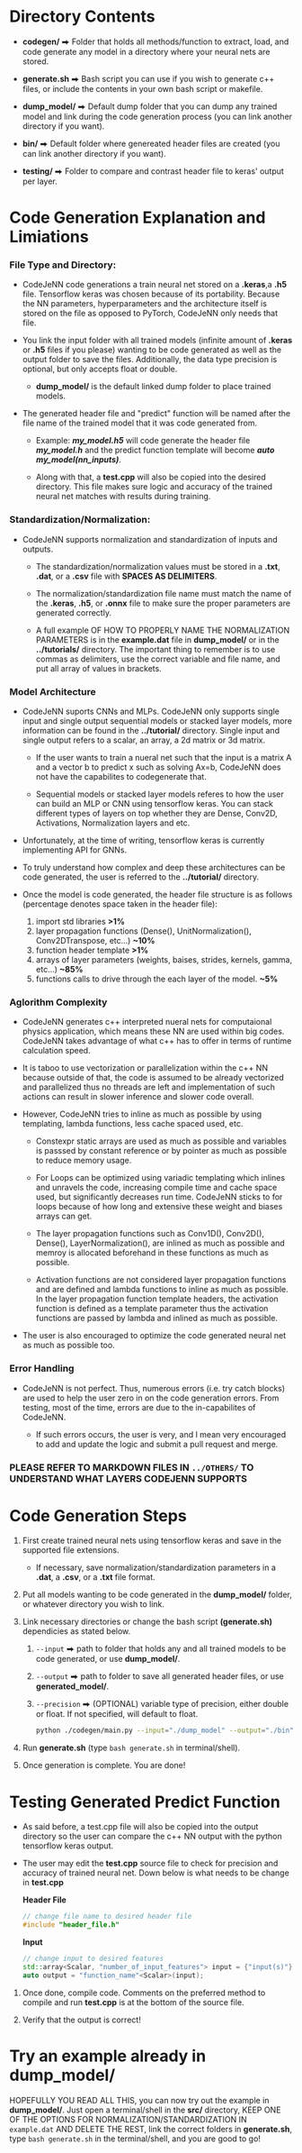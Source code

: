 <!-- 
Distribution Statement A. Approved for public release, distribution is unlimited.
---
THIS SOURCE CODE IS UNDER THE CUSTODY AND ADMINISTRATION OF THE GOVERNMENT OF THE UNITED STATES OF AMERICA.
BY USING, MODIFYING, OR DISSEMINATING THIS SOURCE CODE, YOU ACCEPT THE TERMS AND CONDITIONS IN THE NRL OPEN LICENSE AGREEMENT.
USE, MODIFICATION, AND DISSEMINATION ARE PERMITTED ONLY IN ACCORDANCE WITH THE TERMS AND CONDITIONS OF THE NRL OPEN LICENSE AGREEMENT.
NO OTHER RIGHTS OR LICENSES ARE GRANTED. UNAUTHORIZED USE, SALE, CONVEYANCE, DISPOSITION, OR MODIFICATION OF THIS SOURCE CODE
MAY RESULT IN CIVIL PENALTIES AND/OR CRIMINAL PENALTIES UNDER 18 U.S.C. § 641.
-->

# Directory Contents
  * **codegen/** ⮕ Folder that holds all methods/function to extract, load, and code generate any model in a directory where your neural nets are stored.

  * **generate.sh** ⮕ Bash script you can use if you wish to generate c++ files, or include the contents in your own bash script or makefile.

  * **dump_model/** ⮕ Default dump folder that you can dump any trained model and link during the code generation process (you can link another directory if you want).

  * **bin/** ⮕ Default folder where genereated header files are created (you can link another directory if you want).

  * **testing/** ⮕ Folder to compare and contrast header file to keras' output per layer.

# Code Generation Explanation and Limiations

### File Type and Directory:

* CodeJeNN code generations a train neural net stored on a **.keras**,a **.h5** file. Tensorflow keras was chosen because of its portability. Because the NN parameters, hyperparameters and the architecture itself is stored on the file as opposed to PyTorch, CodeJeNN only needs that file.

* You link the input folder with all trained models (infinite amount of **.keras** or **.h5** files if you please) wanting to be code generated as well as the output folder to save the files. Additionally, the data type precision is optional, but only accepts float or double.

    * **dump_model/** is the default linked dump folder to place trained models.

* The generated header file and "predict" function will be named after the file name of the trained model that it was code generated from.

    * Example: ***my_model.h5***  will code generate the header file  ***my_model.h*** and the predict function template will become ***auto my_model(nn_inputs)***.

    * Along with that, a **test.cpp** will also be copied into the desired directory. This file makes sure logic and accuracy of the trained neural net matches with results during training. 

### Standardization/Normalization:

* CodeJeNN supports normalization and standardization of inputs and outputs. 

    * The standardization/normalization values must be stored in a **.txt**, **.dat**, or a **.csv** file with **SPACES AS DELIMITERS**.

    * The normalization/standardization file name must match the name of the **.keras**, **.h5**, or **.onnx** file to make sure the proper parameters are generated correctly.

    * A full example OF HOW TO PROPERLY NAME THE NORMALIZATION PARAMETERS is in the **example.dat** file in **dump_model/** or in the **../tutorials/** directory. The important thing to remember is to use commas as delimiters, use the correct variable and file name, and put all array of values in brackets.

### Model Architecture

* CodeJeNN suports CNNs and MLPs. CodeJeNN only supports single input and single output sequential models or stacked layer models, more information can be found in the **../tutorial/** directory. Single input and single output refers to a scalar, an array, a 2d matrix or 3d matrix. 

    * If the user wants to train a nueral net such that the input is a matrix A and a vector b to predict x such as solving Ax=b, CodeJeNN does not have the capabilites to codegenerate that.

    * Sequential models or stacked layer models referes to how the user can build an MLP or CNN using tensorflow keras. You can stack different types of layers on top whether they are Dense, Conv2D, Activations, Normalization layers and etc. 

* Unfortunately, at the time of writing, tensorflow keras is currently implementing API for GNNs.

* To truly understand how complex and deep these architectures can be code generated, the user is referred to the **../tutorial/** directory.

* Once the model is code generated, the header file structure is as follows (percentage denotes space taken in the header file):
    1. import std libraries **>1%**
    1. layer propagation functions (Dense(), UnitNormalization(), Conv2DTranspose, etc...) **~10%**
    1. function header template **>1%**
    1. arrays of layer parameters (weights, baises, strides, kernels, gamma, etc...) **~85%**
    1. functions calls to drive through the each layer of the model. **~5%**

### Aglorithm Complexity

* CodeJeNN generates c++ interpreted nueral nets for computaional physics application, which means these NN are used within big codes. CodeJeNN takes advantage of what c++ has to offer in terms of runtime calculation speed. 

* It is taboo to use vectorization or parallelization within the c++ NN because outside of that, the code is assumed to be already vectorized and parallelized thus no threads are left and implementation of such actions can result in slower inference and slower code overall.

* However, CodeJeNN tries to inline as much as possible by using templating, lambda functions, less cache spaced used, etc.

    * Constexpr static arrays are used as much as possible and variables is passsed by constant reference or by pointer as much as possible to reduce memory usage. 

    * For Loops can be optimized using variadic templating which inlines and unravels the code, increasing compile time and cache space used, but significantly decreases run time. CodeJeNN sticks to for loops because of how long and extensive these weight and biases arrays can get. 

    * The layer propagation functions such as Conv1D(), Conv2D(), Dense(), LayerNormalization(), are inlined as much as possible and memroy is allocated beforehand in these functions as much as possible.

    * Activation functions are not considered layer propagation functions and are defined and lambda functions to inline as much as possible. In the layer propagation function template headers, the activation function is defined as a template parameter thus the activation functions are passed by lambda and inlined as much as possible. 

* The user is also encouraged to optimize the code generated neural net as much as possible too. 

### Error Handling

* CodeJeNN is not perfect. Thus, numerous errors (i.e. try catch blocks) are used to help the user zero in on the code generation errors. From testing, most of the time, errors are due to the in-capabilites of CodeJeNN.

    * If such errors occurs, the user is very, and I mean very encouraged to add and update the logic and submit a pull request and merge. 

### PLEASE REFER TO MARKDOWN FILES IN `../OTHERS/` TO UNDERSTAND WHAT LAYERS CODEJENN SUPPORTS

# Code Generation Steps
1. First create trained neural nets using tensorflow keras and save in the supported file extensions.

    * If necessary, save normalization/standardization parameters in a **.dat**, a **.csv**, or a **.txt** file format. 

1. Put all models wanting to be code generated in the **dump_model/** folder, or whatever directory you wish to link.

1. Link necessary directories or change the bash script **(generate.sh)** dependicies as stated below.

    1. `--input` ⮕ path to folder that holds any and all trained models to be code generated, or use **dump_model/**.

    1. `--output` ⮕ path to folder to save all generated header files, or use **generated_model/**.

    1. `--precision` ⮕ (OPTIONAL) variable type of precision, either double or float. If not specified, will default to float.

        ```bash
        python ./codegen/main.py --input="./dump_model" --output="./bin" --precision="double"
        ```
1. Run **generate.sh** (type `bash generate.sh` in terminal/shell).

1. Once generation is complete. You are done!

# Testing Generated Predict Function

* As said before, a test.cpp file will also be copied into the output directory so the user can compare the c++ NN output with the python tensorflow keras output. 

* The user may edit the **test.cpp** source file to check for precision and accuracy of trained neural net. Down below is what needs to be change in **test.cpp**

    **Header File** 
    ```c++
    // change file name to desired header file
    #include "header_file.h"
    ```
    **Input**
    ```c++
    // change input to desired features
    std::array<Scalar, "number_of_input_features"> input = {"input(s)"};
    auto output = "function_name"<Scalar>(input);
    ```
1. Once done, compile code. Comments on the preferred method to compile and run **test.cpp** is at the bottom of the source file.

1. Verify that the output is correct!

# Try an example already in **dump_model/**
HOPEFULLY YOU READ ALL THIS, you can now try out the example in **dump_model/**. Just open a terminal/shell in the **src/** directory, KEEP ONE OF THE OPTIONS FOR NORMALIZATION/STANDARDIZATION IN `example.dat` AND DELETE THE REST, link the correct folders in **generate.sh**, type `bash generate.sh` in the terminal/shell, and you are good to go!